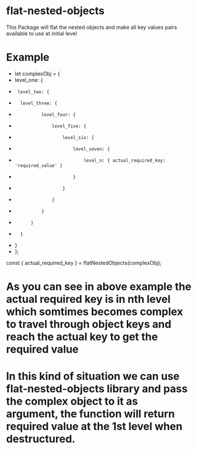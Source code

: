 # flat-nested-objects

This Package will flat the nested objects and make all key values pairs available to use at initial level

# Example

- let complexObj = {
- level_one: {
-      level_two: {
-     	level_three: {
-     			level_four: {
-     				level_five: {
-     					level_six: {
-     						level_seven: {
-     							level_n: { actual_required_key: 'required_value' }
-     						}
-     					}
-     				}
-     			}
-     		}
-     	}
- }
- };

const { actual_required_key } = flatNestedObjects(complexObj);

# As you can see in above example the actual required key is in nth level which somtimes becomes complex to travel through object keys and reach the actual key to get the required value

# In this kind of situation we can use <b>flat-nested-objects</b> library and pass the complex object to it as argument, the function will return required value at the 1st level when destructured.

